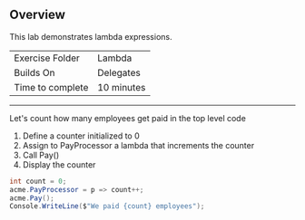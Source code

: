 ## Overview
This lab demonstrates lambda expressions. 

| | |
| --------- | --------------------------- |
| Exercise Folder | Lambda |
| Builds On | Delegates |
| Time to complete | 10 minutes

---

Let's count how many employees get paid in the top level code
1. Define a counter initialized to 0
2. Assign to PayProcessor a lambda that increments the counter
3. Call Pay()
4. Display the counter

```c#
int count = 0;
acme.PayProcessor = p => count++;
acme.Pay();
Console.WriteLine($"We paid {count} employees");
```
